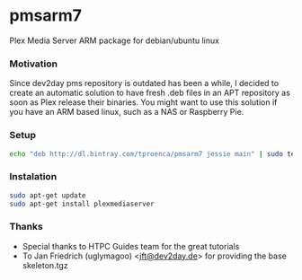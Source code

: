 # pmsarm7
Plex Media Server ARM package for debian/ubuntu linux

### Motivation
Since dev2day pms repository is outdated has been a while, I decided to create an automatic solution to have fresh .deb files in an APT repository as soon as Plex release their binaries. You might want to use this solution if you have an ARM based linux, such as a NAS or Raspberry Pie.

### Setup
```bash
echo "deb http://dl.bintray.com/tproenca/pmsarm7 jessie main" | sudo tee /etc/apt/sources.list.d/pms.list
```

### Instalation
```bash
sudo apt-get update
sudo apt-get install plexmediaserver
```

### Thanks
* Special thanks to HTPC Guides team for the great tutorials
* To Jan Friedrich (uglymagoo) <<jft@dev2day.de>> for providing the base skeleton.tgz

